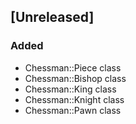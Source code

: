 ## [Unreleased]
### Added

- Chessman::Piece class
- Chessman::Bishop class
- Chessman::King class
- Chessman::Knight class
- Chessman::Pawn class
